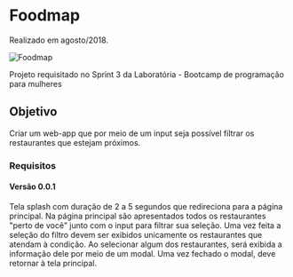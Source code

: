 # Foodmap
Realizado em agosto/2018.

![Foodmap](https://user-images.githubusercontent.com/44262649/48070499-21fc8300-e1bf-11e8-9239-22ba4fad35f5.png)

Projeto requisitado no Sprint 3 da Laboratória - Bootcamp de programação para mulheres

## Objetivo
Criar um web-app que por meio de um input seja possível filtrar os restaurantes que estejam próximos.


### Requisitos

#### Versão 0.0.1
Tela splash com duração de 2 a 5 segundos que redireciona para a página principal.
Na página principal são apresentados todos os restaurantes "perto de você" junto com o input para filtrar sua seleção.
Uma vez feita a seleção do filtro devem ser exibidos unicamente os restaurantes que atendam à condição.
Ao selecionar algum dos restaurantes, será exibida a informação dele por meio de um modal.
Uma vez fechado o modal, deve retornar à tela principal.
